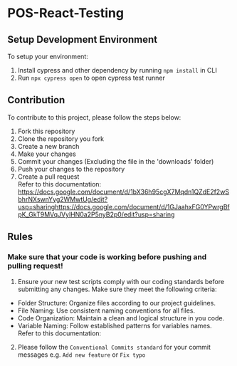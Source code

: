 # POS-React-Testing

## Setup Development Environment

To setup your environment:
1. Install cypress and other dependency by running `npm install` in CLI
2. Run `npx cypress open` to open cypress test runner

## Contribution

To contribute to this project, please follow the steps below:
1. Fork this repository
2. Clone the repository you fork
3. Create a new branch
4. Make your changes
5. Commit your changes (Excluding the file in the 'downloads' folder)
6. Push your changes to the repository
7. Create a pull request  
Refer to this documentation: https://docs.google.com/document/d/1bX36h95cgX7Mqdn1QZdE2f2wSbhrNXswnYyg2WMwtUg/edit?usp=sharinghttps://docs.google.com/document/d/1GJaahxFG0YPwrgBfpK_GkT9MVqJVylHN0a2P5nyB2p0/edit?usp=sharing

## Rules
### Make sure that your code is working before pushing and pulling request!
1. Ensure your new test scripts comply with our coding standards before submitting any changes. Make sure they meet the following criteria:
  - Folder Structure: Organize files according to our project guidelines.
  - File Naming: Use consistent naming conventions for all files.
  - Code Organization: Maintain a clean and logical structure in you code.
  - Variable Naming: Follow established patterns for variables names.  
Refer to this documentation:
2. Please follow the `Conventional Commits standard` for your commit messages
e.g. `Add new feature` or `Fix typo`

